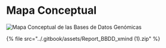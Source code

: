 # Mapa Conceptual

![Mapa Conceptual de las Bases de Datos Genómicas](../.gitbook/assets/Report\_BBDD.png)

{% file src="../.gitbook/assets/Report_BBDD_xmind (1).zip" %}
